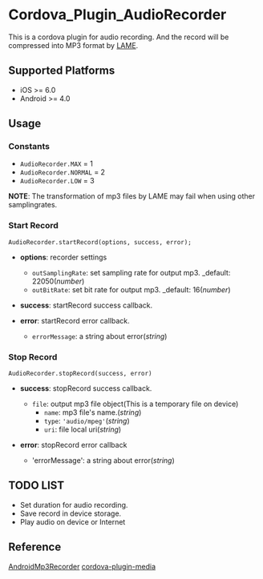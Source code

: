# Cordova_Plugin_AudioRecorder

This is a cordova plugin for audio recording. And the record will be compressed into MP3 format by [LAME](http://lame.sourceforge.net/index.php).

## Supported Platforms

- iOS >= 6.0
- Android >= 4.0

## Usage

### Constants

- `AudioRecorder.MAX`           = 1
- `AudioRecorder.NORMAL`        = 2
- `AudioRecorder.LOW`           = 3

__NOTE__: The transformation of mp3 files by LAME may fail when using other samplingrates.

### Start Record

```
AudioRecorder.startRecord(options, success, error);
```

- __options__: recorder settings
    - `outSamplingRate`: set sampling rate for output mp3. _default: 22050(_number_)
    - `outBitRate`: set bit rate for output mp3. _default: 16(_number_)

- __success__: startRecord success callback.

- __error__: startRecord error callback.
    - `errorMessage`: a string about error(_string_)

### Stop Record

```
AudioRecorder.stopRecord(success, error)
```

- __success__: stopRecord success callback.
    - `file`: output mp3 file object(This is a temporary file on device)
        - `name`: mp3 file's name.(_string_)
        - `type`: `'audio/mpeg'`(_string_)
        - `uri`: file local uri(_string_)

- __error__: stopRecord error callback
    - 'errorMessage': a string about error(_string_)

## TODO LIST

- Set duration for audio recording. 
- Save record in device storage.
- Play audio on device or Internet

## Reference

[AndroidMp3Recorder](https://github.com/telescreen/AndroidMp3Recorder)
[cordova-plugin-media](https://cordova.apache.org/docs/en/latest/reference/cordova-plugin-media/)